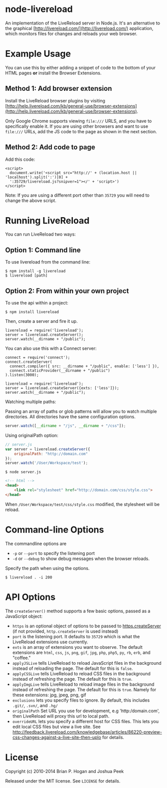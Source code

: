 
node-livereload
===============

An implementation of the LiveReload server in Node.js. It's an alternative to the graphical [http://livereload.com/](http://livereload.com/) application, which monitors files for changes and reloads your web browser.

# Example Usage

You can use this by either adding a snippet of code to the bottom of your HTML pages **or** install the Browser Extensions.

## Method 1: Add browser extension

Install the LiveReload browser plugins by visiting [http://help.livereload.com/kb/general-use/browser-extensions](http://help.livereload.com/kb/general-use/browser-extensions).

Only Google Chrome supports viewing `file:///` URLS, and you have to specifically enable it. If you are using other browsers and want to use `file:///` URLs, add the JS code to the page as shown in the next section.

## Method 2: Add code to page

Add this code:

```
<script>
  document.write('<script src="http://' + (location.host || 'localhost').split(':')[0] +
  ':35729/livereload.js?snipver=1"></' + 'script>')
</script>
```

Note: If you are using a different port other than `35729` you will
need to change the above script.

# Running LiveReload

You can run LiveReload two ways:

## Option 1: Command line

To use livereload from the command line:

    $ npm install -g livereload
    $ livereload [path]


## Option 2: From within your own project

To use the api within a project:

    $ npm install livereload

Then, create a server and fire it up.

    livereload = require('livereload');
    server = livereload.createServer();
    server.watch(__dirname + "/public");

You can also use this with a Connect server:

    connect = require('connect');
    connect.createServer(
      connect.compiler({ src: __dirname + "/public", enable: ['less'] }),
      connect.staticProvider(__dirname + "/public")
    ).listen(3000);

    livereload = require('livereload');
    server = livereload.createServer({exts: ['less']});
    server.watch(__dirname + "/public");

Watching multiple paths:

Passing an array of paths or glob patterns will allow you to watch multiple directories. All directories have the same configuration options.

```js
server.watch([__dirname + "/js", __dirname + "/css"]);
```

Using originalPath option:

```js
// server.js
var server = livereload.createServer({
    originalPath: "http://domain.com"
});
server.watch('/User/Workspace/test');
```

`$ node server.js`

```html
<!-- html -->
<head>
    <link rel="stylesheet" href="http://domain.com/css/style.css">
</head>
```

When `/User/Workspace/test/css/style.css` modified, the stylesheet will be reload.

# Command-line Options

The commandline options are

* `-p` or `--port` to specify the listening port
* `-d` or `--debug` to show debug messages when the browser reloads.

Specify the path when using the options.

~~~
$ livereload . -i 200
~~~


# API Options

The `createServer()` method supports a few basic options, passed as a JavaScript object:

* `https` is an optional object of options to be passed to [https.createServer](http://nodejs.org/api/https.html#https_https_createserver_options_requestlistener) (if not provided, `http.createServer` is used instead)
* `port` is the listening port. It defaults to `35729` which is what the LiveReload extensions use currently.
* `exts` is an array of extensions you want to observe. The default extensions are  `html`, `css`, `js`, `png`, `gif`, `jpg`,
  `php`, `php5`, `py`, `rb`,  `erb`, and "coffee."
* `applyJSLive` tells LiveReload to reload JavaScript files in the background instead of reloading the page. The default for this is `false`.
* `applyCSSLive` tells LiveReload to reload CSS files in the background instead of refreshing the page. The default for this is `true`.
* `applyImgLive` tells LiveReload to reload image files in the background instead of refreshing the page. The default for this is `true`. Namely for these extensions: jpg, jpeg, png, gif
* `exclusions` lets you specify files to ignore. By default, this includes `.git/`, `.svn/`, and `.hg/`
* `originalPath` Set URL you use for development, e.g 'http:/domain.com', then LiveReload will proxy this url to local path.
* `overrideURL` lets you specify a different host for CSS files. This lets you edit local CSS files but view a live site. See <http://feedback.livereload.com/knowledgebase/articles/86220-preview-css-changes-against-a-live-site-then-uplo> for details.



# License

Copyright (c) 2010-2014 Brian P. Hogan and Joshua Peek

Released under the MIT license. See `LICENSE` for details.
